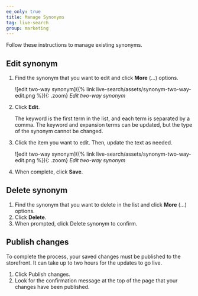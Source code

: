 ```yaml
---
ee_only: true
title: Manage Synonyms
tag: live-search
group: marketing
---
```


Follow these instructions to manage existing synonyms.

## Edit synonym

1. Find the synonym that you want to edit and click **More** (...) options.

     ![edit two-way synonym]({% link live-search/assets/synonym-two-way-edit.png %}){: .zoom}
     _Edit two-way synonym_

1. Click **Edit**.

     The keyword is the first term in the list, and each term is separated by a comma. The keyword and expansion terms can be updated, but the type of the synonym cannot be changed.

1. Click the item you want to edit. Then, update the text as needed.

     ![edit two-way synonym]({% link live-search/assets/synonym-two-way-edit.png %}){: .zoom}
     _Edit two-way synonym_

1. When complete, click **Save**.

## Delete synonym

1. Find the synonym that you want to delete in the list and click **More** (...) options.
1. Click **Delete**.
1. When prompted, click <span class="btn">Delete synonym</span> to confirm.

## Publish changes

To complete the process, your saved changes must be published to the storefront. It can take up to two hours for the updates to go live.

1. Click <span class="btn">Publish changes</span>.
1. Look for the confirmation message at the top of the page that your changes have been published.
